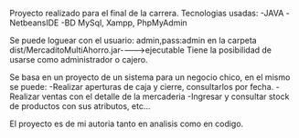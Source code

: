 Proyecto realizado para el final de la carrera.
Tecnologias usadas:
-JAVA
-NetbeansIDE
-BD MySql, Xampp, PhpMyAdmin

Se puede loguear con el usuario: admin,pass:admin en la carpeta dist/MercaditoMultiAhorro.jar---->ejecutable
Tiene la posibilidad de usarse como administrador o cajero.

Se basa en un proyecto de un sistema para un negocio chico, en el mismo se puede:
-Realizar aperturas de caja y cierre, consultarlos por fecha.
-Realizar ventas con el detalle de la mercaderia
-Ingresar y consultar stock de productos con sus atributos, etc...

El proyecto es de mi autoria tanto en analisis como en codigo.
